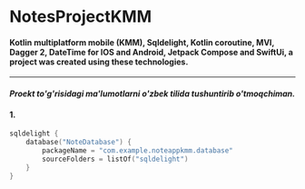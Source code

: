 # NotesProjectKMM

#### Kotlin multiplatform mobile (KMM), Sqldelight, Kotlin coroutine, MVI, Dagger 2, DateTime for IOS and Android, Jetpack Compose and SwiftUi,  a project was created using these technologies.
-----------------------------------

#### *Proekt to'g'risidagi ma'lumotlarni o'zbek tilida tushuntirib o'tmoqchiman.*

#### 1. 
```kotlin
sqldelight {
    database("NoteDatabase") {
        packageName = "com.example.noteappkmm.database"
        sourceFolders = listOf("sqldelight")
    }
}
```

